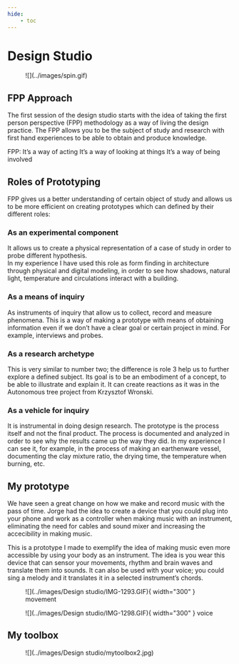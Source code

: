 ```yaml
---
hide:
    - toc
---
```


# Design Studio

<figure markdown>
  ![](../images/spin.gif)
</figure>

## FPP Approach
The first session of the design studio starts with the idea of taking the first person perspective (FPP) methodology as a way of living the design practice. The FPP allows you to be the subject of study and research with first hand experiences to be able to obtain and produce knowledge.

FPP:
It’s a way of acting 
It’s a way of looking at things
It’s a way of being involved

## Roles of Prototyping

FPP gives us a better understanding of certain object of study and allows us to be more efficient on creating prototypes which can defined by their different roles:

### As an experimental component

It allows us to create a physical representation of a case of study in order to probe different hypothesis.  
In my experience I have used this role as form finding in architecture through physical and digital modeling, in order to see how shadows, natural light, temperature and circulations interact with a building.

### As a means of inquiry

As instruments of inquiry that allow us to collect, record and measure phenomena.
This is a way of making a prototype with means of obtaining information even if we don’t have a clear goal or certain project in mind. For example, interviews and probes.

### As a research archetype

This is very similar to number two; the difference is role 3 help us to further explore a defined subject. Its goal is to be an embodiment of a concept, to be able to illustrate and explain it. It can create reactions as it was in the Autonomous tree project from Krzysztof Wronski.

### As a vehicle for inquiry

It is instrumental in doing design research. The prototype is the process itself and not the final product. The process is documented and analyzed in order to see why the results came up the way they did.
In my experience I can see it, for example, in the process of making an earthenware vessel, documenting the clay mixture ratio, the drying time, the temperature when burning, etc.

## My prototype

We have seen a great change on how we make and record music with the pass of time. Jorge had the idea to create a device that you could plug into your phone and work as a controller when making music with an instrument, eliminating the need for cables and sound mixer and increasing the accecibility in making music. 

This is a prototype I made to exemplify the idea of making music even more accessible by using your body as an instrument. The idea is you wear this device that can sensor your movements, rhythm and brain waves and translate them into sounds. It can also be used with your voice; you could sing a melody and it translates it in a selected instrument’s chords. 

<figure markdown>
  ![](../images/Design studio/IMG-1293.GIF){ width="300" } movement
</figure>

<figure markdown>
  ![](../images/Design studio/IMG-1298.GIF){ width="300" } voice
</figure>

## My toolbox

<figure markdown>
  ![](../images/Design studio/mytoolbox2.jpg) 
</figure>

